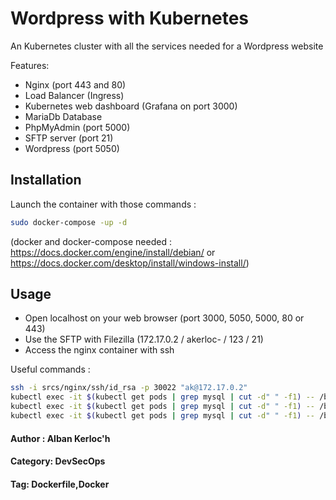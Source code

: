 # Wordpress with Kubernetes

An Kubernetes cluster with all the services needed for a Wordpress website

Features:
- Nginx (port 443 and 80)
- Load Balancer (Ingress)
- Kubernetes web dashboard (Grafana on port 3000)
- MariaDb Database
- PhpMyAdmin (port 5000)
- SFTP server (port 21)
- Wordpress (port 5050)

## Installation

Launch the container with those commands : 

```bash
sudo docker-compose -up -d
```

(docker and docker-compose needed : https://docs.docker.com/engine/install/debian/ 
or https://docs.docker.com/desktop/install/windows-install/)

## Usage

- Open localhost on your web browser (port 3000, 5050, 5000, 80 or 443)
- Use the SFTP with Filezilla (172.17.0.2 / akerloc- / 123 / 21)
- Access the nginx container with ssh

Useful commands : 
```bash
ssh -i srcs/nginx/ssh/id_rsa -p 30022 "ak@172.17.0.2"
kubectl exec -it $(kubectl get pods | grep mysql | cut -d" " -f1) -- /bin/sh -c "kill 1"
kubectl exec -it $(kubectl get pods | grep mysql | cut -d" " -f1) -- /bin/sh -c "ps"
kubectl exec -it $(kubectl get pods | grep mysql | cut -d" " -f1) -- /bin/sh -c "kill number"
```

#### Author : Alban Kerloc'h
#### Category: DevSecOps
#### Tag: Dockerfile,Docker
